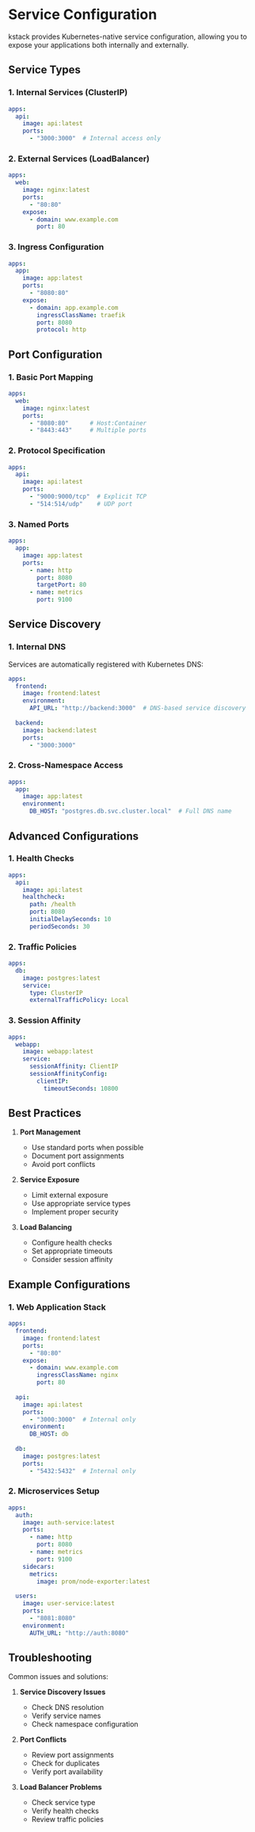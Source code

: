 # Service Configuration

kstack provides Kubernetes-native service configuration, allowing you to expose your applications both internally and externally.

## Service Types

### 1. Internal Services (ClusterIP)
```yaml
apps:
  api:
    image: api:latest
    ports:
      - "3000:3000"  # Internal access only
```

### 2. External Services (LoadBalancer)
```yaml
apps:
  web:
    image: nginx:latest
    ports:
      - "80:80"
    expose:
      - domain: www.example.com
        port: 80
```

### 3. Ingress Configuration
```yaml
apps:
  app:
    image: app:latest
    ports:
      - "8080:80"
    expose:
      - domain: app.example.com
        ingressClassName: traefik
        port: 8080
        protocol: http
```

## Port Configuration

### 1. Basic Port Mapping
```yaml
apps:
  web:
    image: nginx:latest
    ports:
      - "8080:80"      # Host:Container
      - "8443:443"     # Multiple ports
```

### 2. Protocol Specification
```yaml
apps:
  api:
    image: api:latest
    ports:
      - "9000:9000/tcp"  # Explicit TCP
      - "514:514/udp"    # UDP port
```

### 3. Named Ports
```yaml
apps:
  app:
    image: app:latest
    ports:
      - name: http
        port: 8080
        targetPort: 80
      - name: metrics
        port: 9100
```

## Service Discovery

### 1. Internal DNS
Services are automatically registered with Kubernetes DNS:
```yaml
apps:
  frontend:
    image: frontend:latest
    environment:
      API_URL: "http://backend:3000"  # DNS-based service discovery
  
  backend:
    image: backend:latest
    ports:
      - "3000:3000"
```

### 2. Cross-Namespace Access
```yaml
apps:
  app:
    image: app:latest
    environment:
      DB_HOST: "postgres.db.svc.cluster.local"  # Full DNS name
```

## Advanced Configurations

### 1. Health Checks
```yaml
apps:
  api:
    image: api:latest
    healthcheck:
      path: /health
      port: 8080
      initialDelaySeconds: 10
      periodSeconds: 30
```

### 2. Traffic Policies
```yaml
apps:
  db:
    image: postgres:latest
    service:
      type: ClusterIP
      externalTrafficPolicy: Local
```

### 3. Session Affinity
```yaml
apps:
  webapp:
    image: webapp:latest
    service:
      sessionAffinity: ClientIP
      sessionAffinityConfig:
        clientIP:
          timeoutSeconds: 10800
```

## Best Practices

1. **Port Management**
   - Use standard ports when possible
   - Document port assignments
   - Avoid port conflicts

2. **Service Exposure**
   - Limit external exposure
   - Use appropriate service types
   - Implement proper security

3. **Load Balancing**
   - Configure health checks
   - Set appropriate timeouts
   - Consider session affinity

## Example Configurations

### 1. Web Application Stack
```yaml
apps:
  frontend:
    image: frontend:latest
    ports:
      - "80:80"
    expose:
      - domain: www.example.com
        ingressClassName: nginx
        port: 80
  
  api:
    image: api:latest
    ports:
      - "3000:3000"  # Internal only
    environment:
      DB_HOST: db
  
  db:
    image: postgres:latest
    ports:
      - "5432:5432"  # Internal only
```

### 2. Microservices Setup
```yaml
apps:
  auth:
    image: auth-service:latest
    ports:
      - name: http
        port: 8080
      - name: metrics
        port: 9100
    sidecars:
      metrics:
        image: prom/node-exporter:latest
  
  users:
    image: user-service:latest
    ports:
      - "8081:8080"
    environment:
      AUTH_URL: "http://auth:8080"
```

## Troubleshooting

Common issues and solutions:

1. **Service Discovery Issues**
   - Check DNS resolution
   - Verify service names
   - Check namespace configuration

2. **Port Conflicts**
   - Review port assignments
   - Check for duplicates
   - Verify port availability

3. **Load Balancer Problems**
   - Check service type
   - Verify health checks
   - Review traffic policies
